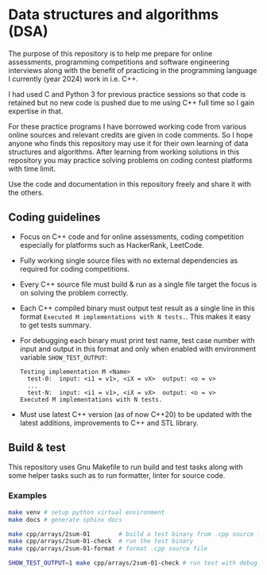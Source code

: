 Data structures and algorithms (DSA)
====================================

The purpose of this repository is to help me prepare for online assessments,
programming competitions and software engineering interviews along with the
benefit of practicing in the programming language I currently (year 2024) work
in i.e. C++.

I had used C and Python 3 for previous practice sessions so that code is
retained but no new code is pushed due to me using C++ full time so I gain
expertise in that.

For these practice programs I have borrowed working code from various online
sources and relevant credits are given in code comments. So I hope anyone who
finds this repository may use it for their own learning of data structures and
algorithms. After learning from working solutions in this repository you may
practice solving problems on coding contest platforms with time limit.

Use the code and documentation in this repository freely and share it with the
others.

Coding guidelines
-----------------

* Focus on C++ code and for online assessments, coding competition especially
  for platforms such as HackerRank, LeetCode.
* Fully working single source files with no external dependencies as required
  for coding competitions.
* Every C++ source file must build & run as a single file target the focus is
  on solving the problem correctly.
* Each C++ compiled binary must output test result as a single line in this
  format `Executed M implementations with N tests.`. This makes it easy to
  get tests summary.
* For debugging each binary must print test name, test case number with input
  and output in this format and only when enabled with environment variable
  `SHOW_TEST_OUTPUT`:

  ```text
  Testing implementation M <Name>
    test-0:  input: <i1 = v1>, <iX = vX>  output: <o = v>
    ...
    test-N:  input: <i1 = v1>, <iX = vX>  output: <o = v>
  Executed M implementations with N tests.
  ```

* Must use latest C++ version (as of now C++20) to be updated with the latest
  additions, improvements to C++ and STL library.

Build & test
------------

This repository uses Gnu Makefile to run build and test tasks along with some
helper tasks such as to run formatter, linter for source code.

### Examples

```bash
make venv # setup python virtual environment
make docs # generate sphinx docs

make cpp/arrays/2sum-01        # build a test binary from .cpp source file
make cpp/arrays/2sum-01-check  # run the test binary
make cpp/arrays/2sum-01-format # format .cpp source file

SHOW_TEST_OUTPUT=1 make cpp/arrays/2sum-01-check # run test with debug output
```
